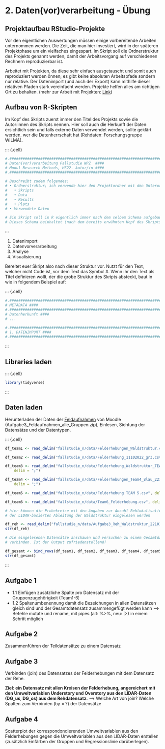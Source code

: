 # 2. Daten(vor)verarbeitung - Übung

## Projektaufbau RStudio-Projekte

Vor den eigentlichen Auswertungen müssen einige vorbereitende Arbeiten unternommen werden. Die Zeit, die man hier investiert, wird in der späteren Projektphase um ein vielfaches eingespart. Im Skript soll die Ordnerstruktur des Projekts genannt werden, damit der Arbeitsvorgang auf verschiedenen Rechnern reproduzierbar ist.

Arbeitet mit Projekten, da diese sehr einfach ausgetauscht und somit auch reproduziert werden önnen; es gibt keine absoluten Arbeitspfade sondern nur relative. Der Datenimport (und auch der Export) kann mithilfe dieser relativen Pfaden stark vereinfacht werden. Projekte helfen alles am richtigen Ort zu behalten. (mehr zur Arbeit mit Projekten: [Link](https://support.rstudio.com/hc/en-us/articles/200526207-Using-Projects))


## Aufbau von R-Skripten

Im Kopf des Skripts zuerst immer den Titel des Projekts sowie die Autor:innen des Skripts nennen. Hier soll auch die Herkunft der Daten ersichtlich sein und falls externe Daten verwendet werden, sollte geklärt werden, wer die Datenherrschaft hat (Rehdaten: Forschungsgruppe WILMA).


::: {.cell}

```{.r .cell-code}
#.##################################################################################
# Daten(vor)verarbeitung Fallstudie WPZ  ####
# Modul Research Methods, HS22. Autor/in ####
#.##################################################################################

# Beschreibt zudem folgendes:
# • Ordnerstruktur; ich verwende hier den Projektordner mit den Unterordnern: 
#   • Skripts
#   • Data
#   • Results
#   • Plots
# • Verwendete Daten

# Ein Skript soll in R eigentlich immer nach dem selbem Schema aufgebaut sein. 
# Dieses Schema beinhaltet (nach dem bereits erwähnten Kopf des Skripts) 4 Kapitel: 
```
:::


1. Datenimport
2. Datenvorverarbeitung
3. Analyse
4. Visualisierung

Bereitet euer Skript also nach dieser Struktur vor. Nutzt für den Text, welcher nicht Code ist, vor dem Text das Symbol #. Wenn ihr den Text als Titel definieren wollt, der die grobe Struktur des Skripts absteckt, baut in wie in folgendem Beispiel auf:


::: {.cell}

```{.r .cell-code}
#.###################################################################################
# METADATA ####
#.###################################################################################
# Datenherkunft ####
# ...

#.###################################################################################
# 1. DATENIMPORT ####
#.###################################################################################
```
:::


## Libraries laden


::: {.cell}

```{.r .cell-code}
library(tidyverse)
```
:::


## Daten laden
Herunterladen der Daten der [Feldaufnahmen](https://moodle.zhaw.ch/mod/folder/view.php?id=578940) von Moodle (Aufgabe3_Feldaufnahmen_alle_Gruppen.zip), Einlesen, Sichtung der Datensätze und der Datentypen.


::: {.cell}

```{.r .cell-code}
df_team1 <- read_delim("fallstudie_n/data/Felderhebungen_Waldstruktur.csv", delim = ";")

df_team2 <- read_delim("fallstudie_n/data/Felderhebung_11102022_gr3.csv", delim = ";")

df_team3 <- read_delim("fallstudie_n/data/Felderhebung_Waldstruktur_TEAM3_pink_Gruppe 7.csv",
    delim = ";")

df_team4 <- read_delim("fallstudie_n/data/Felderhebungen_Team4_Blau_221011.csv",
    delim = ";")

df_team5 <- read_delim("fallstudie_n/data/Felderhebung TEAM 5.csv", delim = ";")

df_team6 <- read_delim("fallstudie_n/data/Team6_Felderhebung.csv", delim = ";")

# hier können die Probekreise mit den Angaben zur Anzahl Rehlokalisationen und
# der LIDAR-basierten Ableitung der Waldstruktur eingelesen werden

df_reh <- read_delim("fallstudie_n/data/Aufgabe3_Reh_Waldstruktur_221013.csv", delim = ";")
str(df_reh)

# Die eingelesenen Datensätze anschauen und versuchen zu einem Gesamtdatensatz
# verbinden. Ist der Output zufriedenstellend?

df_gesamt <- bind_rows(df_team1, df_team2, df_team3, df_team4, df_team5, df_team6)
str(df_gesamt)
```
:::


## Aufgabe 1

- 1.1 Einfügen zusätzliche Spalte pro Datensatz mit der Gruppenzugehörigkeit (Team1-6) 
- 1.2 Spaltenumbenennung damit die Bezeichungen in allen Datensätzen gleich sind und der Gesamtdatensatz zusammengefügt werden kann
 --> Befehle mutate und rename, mit pipes (alt: %>%, neu: |>) in einem Schritt möglich





## Aufgabe 2

Zusammenführen der Teildatensätze zu einem Datensatz





## Aufgabe 3

Verbinden (join) des Datensatzes der Felderhebungen mit dem Datensatz der Rehe. 

**Ziel: ein Datensatz mit allen Kreisen der Felderhebung, angereichert mit den Umweltvariablen Understory und Overstory aus den LIDAR-Daten (DG_us, DG_os) aus dem Rehdatensatz.** 
--> Welche Art von join? Welche Spalten zum Verbinden (by = ?) der Datensätze





## Aufgabe 4

Scatterplot der korrespondondierenden Umweltvariablen aus den Felderhebungen gegen die Umweltvariablen aus den LIDAR-Daten erstellen (zusätzlich Einfärben der Gruppen und Regressionslinie darüberlegen). 




